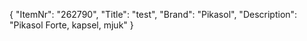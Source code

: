 {
  "ItemNr": "262790",
  "Title": "test",
  "Brand": "Pikasol",
  "Description": "Pikasol Forte, kapsel, mjuk"
}